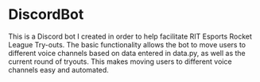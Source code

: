 # DiscordBot

This is a Discord bot I created in order to help facilitate RIT Esports Rocket League Try-outs. The basic functionality allows the bot to move users to different voice channels based on data entered in data.py, as well as the current round of tryouts. This makes moving users to different voice channels easy and automated.
